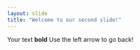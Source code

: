 ```yaml
---
layout: slide
title: "Welcome to our second slide!"
---
```

Your text **bold**
Use the left arrow to go back!
